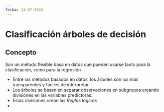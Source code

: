 ```yaml
---
fecha: 13-07-2023  
---
```

# Clasificación árboles de decisión
<div class="card">
<h2>Concepto</h2>
<p>Son un método flexible basa en datos que pueden usarse tanto para la clasificación, como para la regresión</p>
</div>

- Entre los métodos basados en datos, los árboles son los más transparentes y fáciles de interpretar.
- Los árboles se basan en separar observaciones en subgrupos creando divisiones en las variables predictoras.
- Estas divisiones crean las *Reglas lógicas*
- 